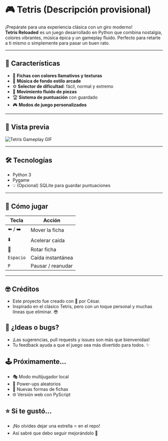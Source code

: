 # 🎮 Tetris (Descripción provisional)

¡Prepárate para una experiencia clásica con un giro moderno!  
**Tetris Reloaded** es un juego desarrollado en Python que combina nostalgia, colores vibrantes, música épica y un gameplay fluido. Perfecto para retarte a ti mismo o simplemente para pasar un buen rato.

---

## 🧩 Características

- 🎨 **Fichas con colores llamativos y texturas**  
- 🎼 **Música de fondo estilo arcade**
- ⚙️ **Selector de dificultad**: fácil, normal y extremo
- 🚀 **Movimiento fluido de piezas**
- 🏆 **Sistema de puntuación** con guardado
- 🎮 **Modos de juego personalizados**

---

## 📸 Vista previa

![Tetris Gameplay GIF]() <!-- Reemplaza por un gif de tu gameplay -->

---

## 🛠️ Tecnologías

- Python 3
- Pygame
- 💡 (Opcional) SQLite para guardar puntuaciones

---

## 🧠 Cómo jugar

| Tecla            | Acción               |
|------------------|----------------------|
| ⬅️ / ➡️         | Mover la ficha       |
| ⬇️               | Acelerar caída       |
| 🔼               | Rotar ficha          |
| `Espacio`        | Caída instantánea    |
| `P`              | Pausar / reanudar    |

---

## 🤓 Créditos
- Este proyecto fue creado con 💙 por César.
- Inspirado en el clásico Tetris, pero con un toque personal y muchas líneas que eliminar. 😎

## 📌 ¿Ideas o bugs?
- ¡Las sugerencias, pull requests y issues son más que bienvenidas!
- Tu feedback ayuda a que el juego sea más divertido para todos. ✨

## 🕹️ Próximamente...
- 🎭 Modo multijugador local
- 🧨 Power-ups aleatorios
- 🧱 Nuevas formas de fichas
- 🌐 Versión web con PyScript

## ⭐ Si te gustó...
- ¡No olvides dejar una estrella ⭐ en el repo!
- Así sabré que debo seguir mejorándolo 🚀

